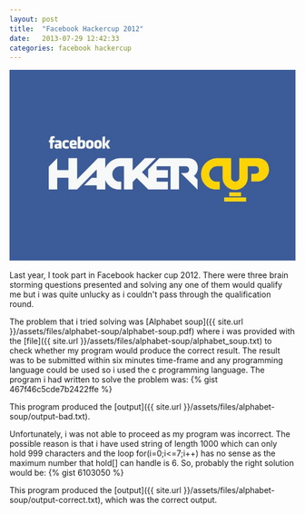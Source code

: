 ```yaml
---
layout: post
title:  "Facebook Hackercup 2012"
date:   2013-07-29 12:42:33
categories: facebook hackercup
---
```


![Facebook Hackercup](/assets/images/hackercup.jpg "Facebook Hackercup")

Last year, I took part in Facebook hacker cup 2012. There were three brain storming questions presented and solving any one of them would qualify me but i was quite unlucky as i couldn't pass through the qualification round.

The problem that i tried solving was [Alphabet soup]({{ site.url }}/assets/files/alphabet-soup/alphabet-soup.pdf) where i was provided with the [file]({{ site.url }}/assets/files/alphabet-soup/alphabet_soup.txt) to check whether my program would produce the correct result. The result was to be submitted within six minutes time-frame and any programming language could be used so i used the c programming language. The program i had written to solve the problem was: 
{% gist 467f46c5cde7b2422ffe %}

This program produced the [output]({{ site.url }}/assets/files/alphabet-soup/output-bad.txt).

Unfortunately, i was not able to proceed as my program was incorrect. The possible reason is that i have used string of length 1000 which can only hold 999 characters and the loop for(i=0;i<=7;i++) has no sense as the maximum number that hold[] can handle is 6. So, probably the right solution would be: {% gist 6103050 %}

This program produced the [output]({{ site.url }}/assets/files/alphabet-soup/output-correct.txt), which was the correct output.